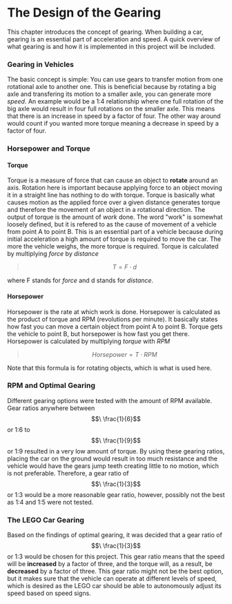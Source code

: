 # The Design of the Gearing
This chapter introduces the concept of gearing. When building a car, gearing is an essential part of acceleration and speed. A quick overview of what gearing is and how it is implemented in this project will be included. 

### Gearing in Vehicles
The basic concept is simple: You can use gears to transfer motion from one rotational axle to another one. This is beneficial because by rotating a big axle and transfering its motion to a smaller axle, you can generate more *speed*. An example would be a 1:4 relationship where one full rotation of the big axle would result in four full rotations on the smaller axle. This means that there is an increase in speed by a factor of four. The other way around would count if you wanted more torque meaning a decrease in speed by a factor of four. 

### Horsepower and Torque
#### Torque
Torque is a measure of force that can cause an object to **rotate** around an axis. Rotation here is important because applying force to an object moving it in a straight line has nothing to do with torque. Torque is basically what causes motion as the applied force over a given distance generates torque and therefore the movement of an object in a rotational direction. The output of torque is the amount of *work* done. The word "work" is somewhat loosely defined, but it is refered to as the cause of movement of a vehicle from point A to point B. This is an essential part of a vehicle because during initial acceleration a high amount of torque is required to move the car. The more the vehicle weighs, the more torque is required. Torque is calculated by multiplying *force* by *distance*

> $$T = F \cdot d$$

where F stands for *force* and d stands for *distance*. 

#### Horsepower
Horsepower is the rate at which work is done. Horsepower is calculated as the product of torque and RPM (revolutions per minute). It basically states how fast you can move a certain object from point A to point B. Torque gets the vehicle to point B, but horsepower is how fast you get there. Horsepower is calculated by multiplying *torque* with *RPM*

> $$Horsepower = T \cdot RPM$$

Note that this formula is for rotating objects, which is what is used here. 
### RPM and Optimal Gearing
Different gearing options were tested with the amount of RPM available. Gear ratios anywhere between $$\ \frac{1}{6}$$ or 1:6 to $$\ \frac{1}{9}$$ or 1:9 resulted in a very low amount of torque. By using these gearing ratios, placing the car on the ground would result in too much resistance and the vehicle would have the gears jump teeth creating little to no motion, which is not preferable. Therefore, a gear ratio of $$\ \frac{1}{3}$$ or 1:3 would be a more reasonable gear ratio, however, possibly not the best as 1:4 and 1:5 were not tested. 

### The LEGO Car Gearing
Based on the findings of optimal gearing, it was decided that a gear ratio of $$\ \frac{1}{3}$$ or 1:3 would be chosen for this project. This gear ratio means that the speed will be **increased** by a factor of three, and the torque will, as a result, be **decreased** by a factor of three. This gear ratio might not be the best option, but it makes sure that the vehicle can operate at different levels of speed, which is desired as the LEGO car should be able to autonomously adjust its speed based on speed signs. 
